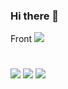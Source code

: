 ### Hi there 👋
Front
<img src="https://img.shields.io/badge/react-61DAFB?style=for-the-badge&logo=react&logoColor=white">
#


<img src="https://img.shields.io/badge/bootstrap-7952B3?style=for-the-badge&logo=aws&logoColor=white">


<img src="https://img.shields.io/badge/aws-232F3E?style=for-the-badge&logo=aws&logoColor=white">


<img src="https://img.shields.io/badge/nestjs-E0234E?style=for-the-badge&logo=nestjs&logoColor=white">
